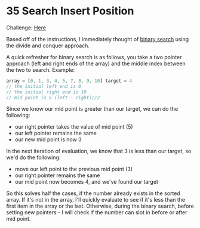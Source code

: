 # 35 Search Insert Position
Challenge: [Here](https://leetcode.com/problems/search-insert-position/)

Based off of the instructions, I immediately thought of [binary search](https://www.geeksforgeeks.org/binary-search/) using the divide and conquer approach. 

A quick refresher for binary search is as follows, you take a two pointer approach (left and right ends of the array) and the middle index between the two to search. Example:

```js
array = [0, 1, 3, 4, 5, 7, 8, 9, 10] target = 4
// the initial left end is 0
// the initial right end is 10
// mid point is 5 (left - right)//2
```

Since we know our mid point is greater than our target, we can do the following:
- our right pointer takes the value of mid point (5)
- our left pointer remains the same
- our new mid point is now 3

In the next iteration of evaluation, we know that 3 is less than our target, so we'd do the following:
- move our left point to the previous mid point (3)
- our right pointer remains the same
- our mid point now becomes 4, and we've found our target

So this solves half the cases, if the number already exists in the sorted array. If it's not in the array, I'll quickly evaluate to see if it's less than the first item in the array or the last.
Otherwise, during the binary search, before setting new pointers - I will check if the number can slot in before or after mid point.

